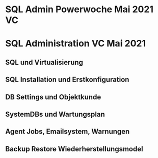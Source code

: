 # SQL Admin Powerwoche Mai 2021 VC
 
 # SQL Administration VC Mai 2021
 
## SQL und Virtualisierung

## SQL Installation und Erstkonfiguration

## DB Settings und Objektkunde

## SystemDBs und Wartungsplan

## Agent Jobs, Emailsystem, Warnungen

## Backup Restore Wiederherstellungsmodel
